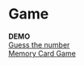 # Game

<b>DEMO</b>
<br>
 [Guess the number](https://denizkiskanc.github.io/Game-with-Javascript/Guess%20the%20number/)
 <br>
 [Memory Card Game](https://denizkiskanc.github.io/Game-with-Javascript/Memory%20Card%20Game)
